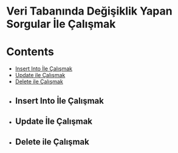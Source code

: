 # Veri Tabanında Değişiklik Yapan Sorgular İle Çalışmak

# Contents
* [Insert Into İle Çalışmak](#insert-into)
* [Update ile Çalışmak](#update)
* [Delete ile Çalışmak](#delete)



- ## Insert Into İle Çalışmak <a name="insert-into"></a>










- ## Update İle Çalışmak <a name="update"></a>












- ## Delete ile Çalışmak <a name="delete"></a>

